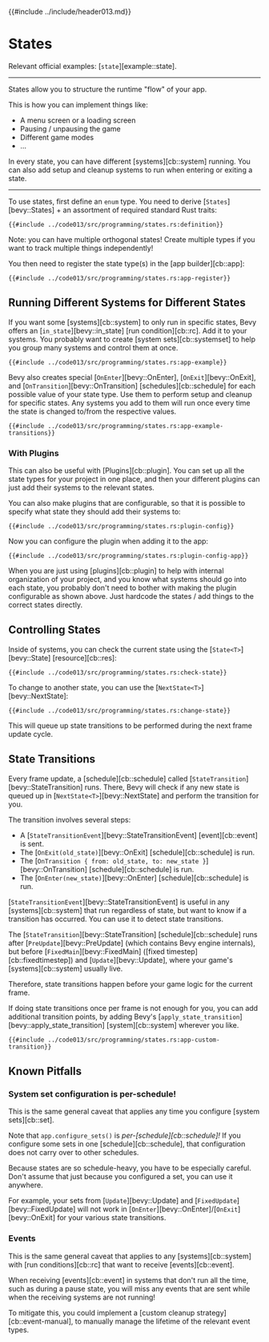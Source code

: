 {{#include ../include/header013.md}}

# States

Relevant official examples:
[`state`][example::state].

---

States allow you to structure the runtime "flow" of your app.

This is how you can implement things like:
 - A menu screen or a loading screen
 - Pausing / unpausing the game
 - Different game modes
 - …

In every state, you can have different [systems][cb::system] running. You
can also add setup and cleanup systems to run when entering or exiting a state.

---

To use states, first define an `enum` type. You need to derive
[`States`][bevy::States] + an assortment of required standard Rust traits:

```rust,no_run,noplayground
{{#include ../code013/src/programming/states.rs:definition}}
```

Note: you can have multiple orthogonal states! Create multiple types
if you want to track multiple things independently!

You then need to register the state type(s) in the [app builder][cb::app]:

```rust,no_run,noplayground
{{#include ../code013/src/programming/states.rs:app-register}}
```

## Running Different Systems for Different States

If you want some [systems][cb::system] to only run in specific states,
Bevy offers an [`in_state`][bevy::in_state] [run condition][cb::rc]. Add it
to your systems. You probably want to create [system sets][cb::systemset]
to help you group many systems and control them at once.

```rust,no_run,noplayground
{{#include ../code013/src/programming/states.rs:app-example}}
```

Bevy also creates special [`OnEnter`][bevy::OnEnter], [`OnExit`][bevy::OnExit],
and [`OnTransition`][bevy::OnTransition] [schedules][cb::schedule] for each
possible value of your state type. Use them to perform setup and cleanup for
specific states. Any systems you add to them will run once every time the state
is changed to/from the respective values.

```rust,no_run,noplayground
{{#include ../code013/src/programming/states.rs:app-example-transitions}}
```

### With Plugins

This can also be useful with [Plugins][cb::plugin]. You can set up all the state
types for your project in one place, and then your different plugins can just add
their systems to the relevant states.

You can also make plugins that are configurable, so that it is possible to specify
what state they should add their systems to:

```rust,no_run,noplayground
{{#include ../code013/src/programming/states.rs:plugin-config}}
```

Now you can configure the plugin when adding it to the app:

```rust,no_run,noplayground
{{#include ../code013/src/programming/states.rs:plugin-config-app}}
```

When you are just using [plugins][cb::plugin] to help with internal
organization of your project, and you know what systems should go into each
state, you probably don't need to bother with making the plugin configurable
as shown above. Just hardcode the states / add things to the correct states
directly.

## Controlling States

Inside of systems, you can check the current state using the
[`State<T>`][bevy::State] [resource][cb::res]:

```rust,no_run,noplayground
{{#include ../code013/src/programming/states.rs:check-state}}
```

To change to another state, you can use the [`NextState<T>`][bevy::NextState]:

```rust,no_run,noplayground
{{#include ../code013/src/programming/states.rs:change-state}}
```

This will queue up state transitions to be performed during the next frame
update cycle.

## State Transitions

Every frame update, a [schedule][cb::schedule] called
[`StateTransition`][bevy::StateTransition] runs. There, Bevy will check if
any new state is queued up in [`NextState<T>`][bevy::NextState] and perform
the transition for you.

The transition involves several steps:
 - A [`StateTransitionEvent`][bevy::StateTransitionEvent] [event][cb::event] is sent.
 - The [`OnExit(old_state)`][bevy::OnExit] [schedule][cb::schedule] is run.
 - The [`OnTransition { from: old_state, to: new_state }`][bevy::OnTransition] [schedule][cb::schedule] is run.
 - The [`OnEnter(new_state)`][bevy::OnEnter] [schedule][cb::schedule] is run.

[`StateTransitionEvent`][bevy::StateTransitionEvent] is useful in any
[systems][cb::system] that run regardless of state, but want to know if a
transition has occurred. You can use it to detect state transitions.

The [`StateTransition`][bevy::StateTransition] [schedule][cb::schedule] runs
after [`PreUpdate`][bevy::PreUpdate] (which contains Bevy engine internals),
but before [`FixedMain`][bevy::FixedMain] ([fixed timestep][cb::fixedtimestep])
and [`Update`][bevy::Update], where your game's [systems][cb::system]
usually live.

Therefore, state transitions happen before your game logic for the current frame.

If doing state transitions once per frame is not enough for
you, you can add additional transition points, by adding Bevy's
[`apply_state_transition`][bevy::apply_state_transition] [system][cb::system]
wherever you like.

```rust,no_run,noplayground
{{#include ../code013/src/programming/states.rs:app-custom-transition}}
```

## Known Pitfalls

### System set configuration is per-schedule!

This is the same general caveat that applies any time you configure [system sets][cb::set].

Note that `app.configure_sets()` is *per-[schedule][cb::schedule]!* If you configure some sets
in one [schedule][cb::schedule], that configuration does not carry over to other schedules.

Because states are so schedule-heavy, you have to be especially careful. Don't assume
that just because you configured a set, you can use it anywhere.

For example, your sets from [`Update`][bevy::Update]
and [`FixedUpdate`][bevy::FixedUpdate] will not work in
[`OnEnter`][bevy::OnEnter]/[`OnExit`][bevy::OnExit] for your various state
transitions.

### Events

This is the same general caveat that applies to any [systems][cb::system] with
[run conditions][cb::rc] that want to receive [events][cb::event].

When receiving [events][cb::event] in systems that don't run all the time, such
as during a pause state, you will miss any events that are sent while when
the receiving systems are not running!

To mitigate this, you could implement a [custom cleanup
strategy][cb::event-manual], to manually manage the lifetime of the relevant
event types.
